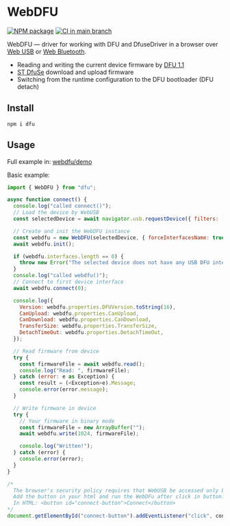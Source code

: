 # WebDFU

[![NPM package](https://img.shields.io/npm/v/dfu)](https://www.npmjs.com/package/dfu)
[![CI in main branch](https://github.com/Flipper-Zero/webdfu/actions/workflows/main.yml/badge.svg)](https://github.com/Flipper-Zero/webdfu/actions/workflows/main.yml)

WebDFU — driver for working with DFU and DfuseDriver in a browser over [Web USB](https://wicg.github.io/webusb/) or [Web Bluetooth](https://webbluetoothcg.github.io/web-bluetooth/).

- Reading and writing the current device firmware by [DFU 1.1](https://www.usb.org/sites/default/files/DFU_1.1.pdf)
- [ST DfuSe](http://dfu-util.sourceforge.net/dfuse.html) download and upload firmware
- Switching from the runtime configuration to the DFU bootloader (DFU detach)

## Install

```shell
npm i dfu
```

## Usage

Full example in: [webdfu/demo](https://github.com/Flipper-Zero/webdfu/tree/main/demo)

Basic example:

```javascript
import { WebDFU } from "dfu";

async function connect() {
  console.log("called connect()");
  // Load the device by WebUSB
  const selectedDevice = await navigator.usb.requestDevice({ filters: [] });

  // Create and init the WebDFU instance
  const webdfu = new WebDFU(selectedDevice, { forceInterfacesName: true });
  await webdfu.init();

  if (webdfu.interfaces.length == 0) {
    throw new Error("The selected device does not have any USB DFU interfaces.");
  }
  console.log("called webdfu()");
  // Connect to first device interface
  await webdfu.connect(0);

  console.log({
    Version: webdfu.properties.DFUVersion.toString(16),
    CanUpload: webdfu.properties.CanUpload,
    CanDownload: webdfu.properties.CanDownload,
    TransferSize: webdfu.properties.TransferSize,
    DetachTimeOut: webdfu.properties.DetachTimeOut,
  });

  // Read firmware from device
  try {
    const firmwareFile = await webdfu.read();
    console.log("Read: ", firmwareFile);
  } catch (error: e as Exception) {
    const result = (<Exception>e).Message;
    console.error(error.message);
  }

  // Write firmware in device
  try {
    // Your firmware in binary mode
    const firmwareFile = new ArrayBuffer("");
    await webdfu.write(1024, firmwareFile);

    console.log("Written!");
  } catch (error) {
    console.error(error);
  }
}

/*
  The browser's security policy requires that WebUSB be accessed only by an explicit user action.
  Add the button in your html and run the WebDFu after click in button.
  In HTML: <button id="connect-button">Connect</button>
*/
document.getElementById("connect-button").addEventListener("click", connect);
```
